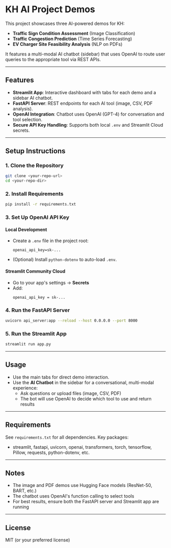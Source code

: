  # KH AI Project Demos

This project showcases three AI-powered demos for KH:
- **Traffic Sign Condition Assessment** (Image Classification)
- **Traffic Congestion Prediction** (Time Series Forecasting)
- **EV Charger Site Feasibility Analysis** (NLP on PDFs)

It features a multi-modal AI chatbot (sidebar) that uses OpenAI to route user queries to the appropriate tool via REST APIs.

---

## Features
- **Streamlit App**: Interactive dashboard with tabs for each demo and a sidebar AI chatbot.
- **FastAPI Server**: REST endpoints for each AI tool (image, CSV, PDF analysis).
- **OpenAI Integration**: Chatbot uses OpenAI (GPT-4) for conversation and tool selection.
- **Secure API Key Handling**: Supports both local `.env` and Streamlit Cloud secrets.

---

## Setup Instructions

### 1. Clone the Repository
```bash
git clone <your-repo-url>
cd <your-repo-dir>
```

### 2. Install Requirements
```bash
pip install -r requirements.txt
```

### 3. Set Up OpenAI API Key

#### **Local Development**
- Create a `.env` file in the project root:
  ```
  openai_api_key=sk-...
  ```
- (Optional) Install `python-dotenv` to auto-load `.env`.

#### **Streamlit Community Cloud**
- Go to your app's settings → **Secrets**
- Add:
  ```
  openai_api_key = sk-...
  ```

### 4. Run the FastAPI Server
```bash
uvicorn api_server:app --reload --host 0.0.0.0 --port 8000
```

### 5. Run the Streamlit App
```bash
streamlit run app.py
```

---

## Usage
- Use the main tabs for direct demo interaction.
- Use the **AI Chatbot** in the sidebar for a conversational, multi-modal experience:
  - Ask questions or upload files (image, CSV, PDF)
  - The bot will use OpenAI to decide which tool to use and return results

---

## Requirements
See `requirements.txt` for all dependencies. Key packages:
- streamlit, fastapi, uvicorn, openai, transformers, torch, tensorflow, Pillow, requests, python-dotenv, etc.

---

## Notes
- The image and PDF demos use Hugging Face models (ResNet-50, BART, etc.)
- The chatbot uses OpenAI's function calling to select tools
- For best results, ensure both the FastAPI server and Streamlit app are running

---

## License
MIT (or your preferred license)
